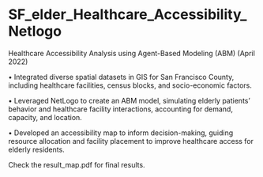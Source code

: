 # SF_elder_Healthcare_Accessibility_Netlogo

Healthcare Accessibility Analysis using Agent-Based Modeling (ABM) (April 2022)

• Integrated diverse spatial datasets in GIS for San Francisco County, including healthcare facilities, census blocks, and
socio-economic factors.

• Leveraged NetLogo to create an ABM model, simulating elderly patients’ behavior and healthcare facility interactions,
accounting for demand, capacity, and location.

• Developed an accessibility map to inform decision-making, guiding resource allocation and facility placement to improve
healthcare access for elderly residents.

Check the result_map.pdf for final results.

